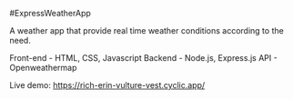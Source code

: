 #ExpressWeatherApp

A weather app that provide real time weather conditions according to the need.

Front-end - HTML, CSS, Javascript
Backend - Node.js, Express.js
API - Openweathermap


Live demo:
  https://rich-erin-vulture-vest.cyclic.app/
